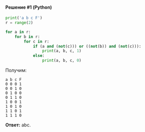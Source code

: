 #### Решение #1 (Python)
```python
print('a b c F')
r = range(2)

for a in r:
	for b in r:
		for c in r:
			if (a and (not(c))) or ((not(b)) and (not(c))):
				print(a, b, c, 1)
			else:
				print(a, b, c, 0)
```
Получим:
```
a b c F
0 0 0 1
0 0 1 0
0 1 0 0
0 1 1 0
1 0 0 1
1 0 1 0
1 1 0 1
1 1 1 0
```
**Ответ:** abc.
